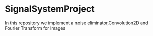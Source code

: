 # SignalSystemProject
In this repository we implement a noise eliminator,Convolution2D and Fourier Transform for Images
